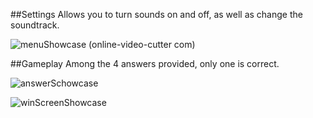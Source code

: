 ##Settings
Allows you to turn sounds on and off, as well as change the soundtrack.

![menuShowcase (online-video-cutter com)](https://github.com/Sargerid/QuizMaster/assets/113148959/40062240-dd47-4fb3-9cff-007434e399f6)

##Gameplay
Among the 4 answers provided, only one is correct.

![answerSchowcase](https://github.com/Sargerid/QuizMaster/assets/113148959/e08d0788-66e1-4f49-9a48-f7baaf78c01f)


![winScreenShowcase](https://github.com/Sargerid/QuizMaster/assets/113148959/ac8349de-1987-4f20-8eac-fcbfd8c46053)
